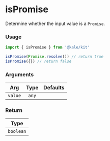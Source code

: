 # isPromise

Determine whether the input value is a `Promise`.

### Usage

```ts
import { isPromise } from '@kale/kit'

isPromise(Promise.resolve()) // return true
isPromise({}) // return false
```

### Arguments

| Arg     | Type  | Defaults |
| ------- | :---: | -------: |
| `value` | `any` |          |

### Return

|   Type    |
| :-------: |
| `boolean` |
